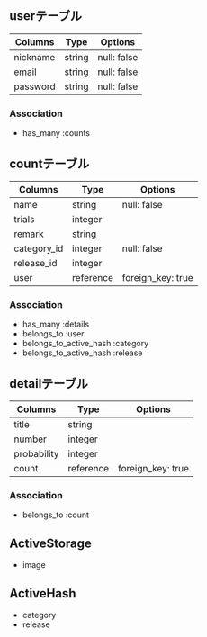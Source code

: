 ## userテーブル

| Columns  | Type   | Options     |
| -------- | ------ | ----------- |
| nickname | string | null: false |
| email    | string | null: false |
| password | string | null: false |


### Association
- has_many :counts

## countテーブル

| Columns     | Type      | Options           |
| ------------| --------- | ----------------- |
| name        | string    | null: false       |
| trials      | integer   |                   |
| remark      | string    |                   |
| category_id | integer   | null: false       |
| release_id  | integer   |                   |
| user        | reference | foreign_key: true |

### Association
- has_many :details
- belongs_to :user
- belongs_to_active_hash :category
- belongs_to_active_hash :release

## detailテーブル
| Columns       | Type      | Options           |
| ------------  | --------- | ----------------- |
| title         | string    |                   |
| number        | integer   |                   |
| probability   | integer   |                   |
| count         | reference | foreign_key: true |

### Association
- belongs_to :count

## ActiveStorage
- image

## ActiveHash
- category
- release